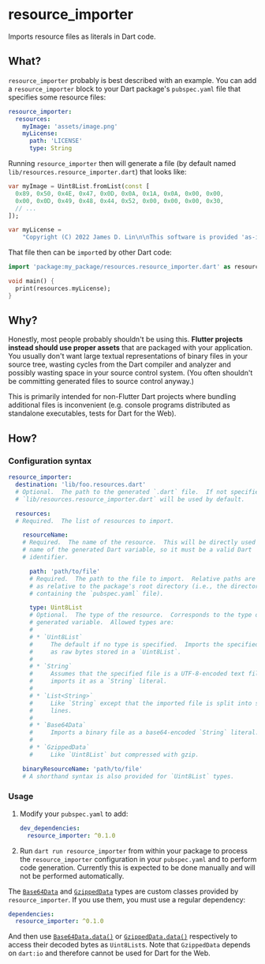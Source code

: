 # resource_importer

Imports resource files as literals in Dart code.

## What?

`resource_importer` probably is best described with an example.  You can add a
`resource_importer` block to your Dart package's `pubspec.yaml` file that
specifies some resource files:

```yaml
resource_importer:
  resources:
    myImage: 'assets/image.png'
    myLicense:
      path: 'LICENSE'
      type: String
```

Running `resource_importer` then will generate a file (by default named
`lib/resources.resource_importer.dart`) that looks like:

```dart
var myImage = Uint8List.fromList(const [
  0x89, 0x50, 0x4E, 0x47, 0x0D, 0x0A, 0x1A, 0x0A, 0x00, 0x00,
  0x00, 0x0D, 0x49, 0x48, 0x44, 0x52, 0x00, 0x00, 0x00, 0x30,
  // ...
]);

var myLicense =
    "Copyright (C) 2022 James D. Lin\n\nThis software is provided 'as-is', ..."
```

That file then can be `import`ed by other Dart code:

```dart
import 'package:my_package/resources.resource_importer.dart' as resources;

void main() {
  print(resources.myLicense);
}
```

## Why?

Honestly, most people probably shouldn't be using this. **Flutter projects
instead should use proper assets** that are packaged with your application. You
usually don't want large textual representations of binary files in your source
tree, wasting cycles from the Dart compiler and analyzer and possibly wasting
space in your source control system. (You often shouldn't be committing
generated files to source control anyway.)

This is primarily intended for non-Flutter Dart projects where bundling
additional files is inconvenient (e.g. console programs distributed as
standalone executables, tests for Dart for the Web).

## How?

### Configuration syntax

```yaml
resource_importer:
  destination: 'lib/foo.resources.dart'
  # Optional.  The path to the generated `.dart` file.  If not specified,
  # `lib/resources.resource_importer.dart` will be used by default.

  resources:
  # Required.  The list of resources to import.

    resourceName:
    # Required.  The name of the resource.  This will be directly used as the
    # name of the generated Dart variable, so it must be a valid Dart
    # identifier.

      path: 'path/to/file'
      # Required.  The path to the file to import.  Relative paths are treated
      # as relative to the package's root directory (i.e., the directory
      # containing the `pubspec.yaml` file).

      type: Uint8List
      # Optional.  The type of the resource.  Corresponds to the type of the
      # generated variable.  Allowed types are:
      #
      # * `Uint8List`
      #     The default if no type is specified.  Imports the specified file
      #     as raw bytes stored in a `Uint8List`.
      #
      # * `String`
      #     Assumes that the specified file is a UTF-8-encoded text file and
      #     imports it as a `String` literal.
      #
      # * `List<String>`
      #     Like `String` except that the imported file is split into separate
      #     lines.
      #
      # * `Base64Data`
      #     Imports a binary file as a base64-encoded `String` literal.
      #
      # * `GzippedData`
      #     Like `Uint8List` but compressed with gzip.

    binaryResourceName: 'path/to/file'
    # A shorthand syntax is also provided for `Uint8List` types.
```

### Usage

1. Modify your `pubspec.yaml` to add:

    ```yaml
    dev_dependencies:
      resource_importer: ^0.1.0
    ```

2. Run `dart run resource_importer` from within your package to process the
   `resource_importer` configuration in your `pubspec.yaml` and to perform
   code generation.  Currently this is expected to be done manually and will
   not be performed automatically.

The [`Base64Data`] and [`GzippedData`] types are custom classes provided by
`resource_importer`.  If you use them, you must use a regular dependency:

  ```yaml
  dependencies:
    resource_importer: ^0.1.0
  ```

And then use [`Base64Data.data()`] or [`GzippedData.data()`] respectively to
access their decoded bytes as `Uint8List`s. Note that `GzippedData` depends on
`dart:io` and therefore cannot be used for Dart for the Web.

[`Base64Data`]: https://pub.dev/packages/resource_importer/latest/base64_data/Base64Data-class.html
[`GzippedData`]: https://pub.dev/packages/resource_importer/latest/gzipped_data/GzippedData-class.html
[`Base64Data.data()`]: https://pub.dev/packages/resource_importer/latest/base64_data/Base64Data/data.html
[`GzippedData.data()`]: https://pub.dev/packages/resource_importer/latest/gzipped_data/GzippedData/data.html
